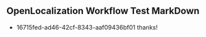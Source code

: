 ## OpenLocalization Workflow Test MarkDown
* 16715fed-ad46-42cf-8343-aaf09436bf01 
thanks!<!--HONumber=Mar16_HO3-->
